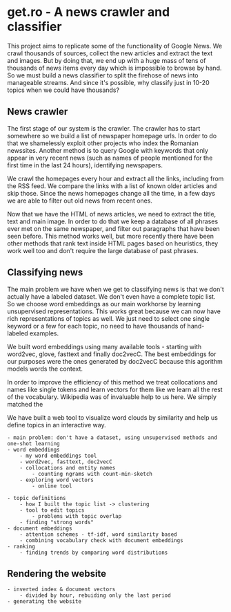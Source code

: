 # get.ro - A news crawler and classifier

This project aims to replicate some of the functionality of Google News. We crawl thousands of sources, collect the new articles and extract the text and images. But by doing that, we end up with a huge mass of tens of thousands of news items every day which is impossible to browse by hand. So we must build a news classifier to split the firehose of news into manageable streams. And since it's possible, why classify just in 10-20 topics when we could have thousands? 

## News crawler

The first stage of our system is the crawler. The crawler has to start somewhere so we build a list of newspaper homepage urls. In order to do that we shamelessly exploit other projects who index the Romanian newssites. Another method is to query Google with keywords that only appear in very recent news (such as names of people mentioned for the first time in the last 24 hours), identifying newspapers.

We crawl the homepages every hour and extract all the links, including from the RSS feed. We compare the links with a list of known older articles and skip those. Since the news homepages change all the time, in a few days we are able to filter out old news from recent ones.

Now that we have the HTML of news articles, we need to extract the title, text and main image. In order to do that we keep a database of all phrases ever met on the same newspaper, and filter out paragraphs that have been seen before. This method works well, but more recently there have been other methods that rank text inside HTML pages based on heuristics, they work well too and don't require the large database of past phrases.

## Classifying news

The main problem we have when we get to classifying news is that we don't actually have a labeled dataset. We don't even have a complete topic list. So we choose word embeddings as our main workhorse by learning unsupervised representations. This works great because we can now have rich representations of topics as well. We just need to select one single keyword or a few for each topic, no need to have thousands of hand-labeled examples.

We built word embeddings using many available tools - starting with word2vec, glove, fasttext and finally doc2vecC. The best embeddings for our purposes were the ones generated by doc2vecC because this agorithm models words the context.

In order to improve the efficiency of this method we treat collocations and names like single tokens and learn vectors for them like we learn all the rest of the vocabulary. Wikipedia was of invaluable help to us here. We simply matched the 


We have built a web tool to visualize word clouds by similarity and help us define topics in an interactive way.


    - main problem: don't have a dataset, using unsupervised methods and one-shot learning
    - word embeddings
        - my word embeddings tool
        - word2vec, fasttext, doc2vecC
        - collocations and entity names
            - counting ngrams with count-min-sketch
        - exploring word vectors
            - online tool
            
    - topic definitions
        - how I built the topic list -> clustering
        - tool to edit topics
            - problems with topic overlap
        - finding "strong words"
    - document embeddings
        - attention schemes - tf-idf, word similarity based
        - combining vocabulary check with document embeddings
    - ranking
        - finding trends by comparing word distributions

## Rendering the website
    - inverted index & document vectors
        - divided by hour, rebuiding only the last period
    - generating the website
